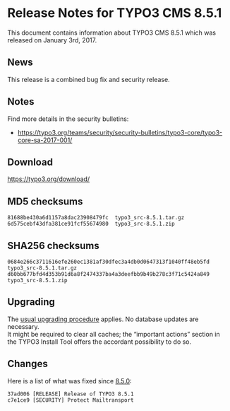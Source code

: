 Release Notes for TYPO3 CMS 8.5.1
=================================

This document contains information about TYPO3 CMS 8.5.1 which was
released on January 3rd, 2017.

News
----

This release is a combined bug fix and security release.

Notes
-----

Find more details in the security bulletins:

-   <https://typo3.org/teams/security/security-bulletins/typo3-core/typo3-core-sa-2017-001/>

Download
--------

<https://typo3.org/download/>

MD5 checksums
-------------

    81688be430a6d1157a8dac23908479fc  typo3_src-8.5.1.tar.gz
    6d575cebf43dfa381ce91fcf55674980  typo3_src-8.5.1.zip

SHA256 checksums
----------------

    0684e266c3711616efe260ec1381af30dfec3a4db0d0647313f1040ff48eb5fd  typo3_src-8.5.1.tar.gz
    d60bb677bfd4d353b91d6a8f2474337ba4a3deefbb9b49b278c3f71c5424a849  typo3_src-8.5.1.zip

Upgrading
---------

The [usual upgrading
procedure](https://docs.typo3.org/typo3cms/InstallationGuide/) applies.
No database updates are necessary.\
It might be required to clear all caches; the “important actions”
section in the TYPO3 Install Tool offers the accordant possibility to do
so.

Changes
-------

Here is a list of what was fixed since
[8.5.0](TYPO3_CMS_8.5.0 "wikilink"):

    37ad006 [RELEASE] Release of TYPO3 8.5.1
    c7e1ce9 [SECURITY] Protect Mailtransport



